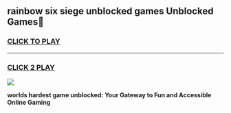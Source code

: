 
## rainbow six siege unblocked games Unblocked Games👋
<h3>
<a href="https://premium.freeplayer.one?title=rainbow_six_siege_unblocked_games&ref=16F">CLICK TO PLAY</a></h3>
<hr>

<h3>
<a href="https://premium.freeplayer.one?title=rainbow_six_siege_unblocked_games&ref=16F">CLICK 2 PLAY</a>
  
</h3>

<a href="https://premium.freeplayer.one?title=rainbow_six_siege_unblocked_games&ref=16F/"><img src="https://clearcache.store/games.png"></a>


**worlds hardest game unblocked: Your Gateway to Fun and Accessible Online Gaming**
